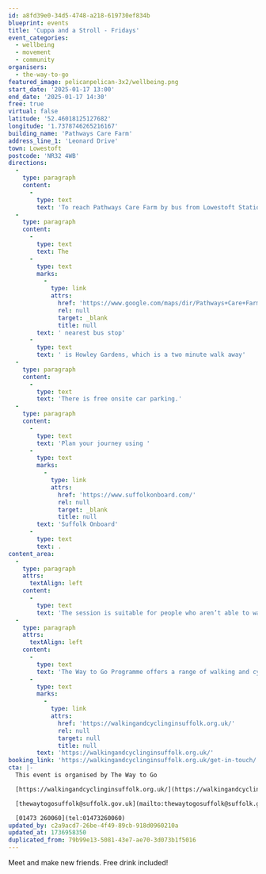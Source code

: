 ```yaml
---
id: a8fd39e0-34d5-4748-a218-619730ef834b
blueprint: events
title: 'Cuppa and a Stroll - Fridays'
event_categories:
  - wellbeing
  - movement
  - community
organisers:
  - the-way-to-go
featured_image: pelicanpelican-3x2/wellbeing.png
start_date: '2025-01-17 13:00'
end_date: '2025-01-17 14:30'
free: true
virtual: false
latitude: '52.46018125127682'
longitude: '1.7378746265216167'
building_name: 'Pathways Care Farm'
address_line_1: 'Leonard Drive'
town: Lowestoft
postcode: 'NR32 4WB'
directions:
  -
    type: paragraph
    content:
      -
        type: text
        text: 'To reach Pathways Care Farm by bus from Lowestoft Station take a number 60 to Bentley Drive and Leonard Drive is the last turning on the left before reaching the Tesco roundabout. Alternatively, take a number 1 or X1 to the Foxburrow pub then walk north towards Tesco and then, at the roundabout, turn left into Bentley Drive, Leonard Drive is then the first right.'
  -
    type: paragraph
    content:
      -
        type: text
        text: The
      -
        type: text
        marks:
          -
            type: link
            attrs:
              href: 'https://www.google.com/maps/dir/Pathways+Care+Farm,+Pathways+Care+Farm,+Lowestoft/Howley+Gardens,+Lowestoft+NR32+4WF/@52.5023662,1.7278502,17z/data=!3m1!4b1!4m14!4m13!1m5!1m1!1s0x47da1a5adb39e4c3:0x314e9a1c28bc6b2d!2m2!1d1.7302659!2d52.5028879!1m5!1m1!1s0x47da1b2097f882ed:0xaa7c9ac2810acc30!2m2!1d1.730121!2d52.501877!3e2?entry=ttu&g_ep=EgoyMDI1MDExMC4wIKXMDSoASAFQAw%3D%3D'
              rel: null
              target: _blank
              title: null
        text: ' nearest bus stop'
      -
        type: text
        text: ' is Howley Gardens, which is a two minute walk away'
  -
    type: paragraph
    content:
      -
        type: text
        text: 'There is free onsite car parking.'
  -
    type: paragraph
    content:
      -
        type: text
        text: 'Plan your journey using '
      -
        type: text
        marks:
          -
            type: link
            attrs:
              href: 'https://www.suffolkonboard.com/'
              rel: null
              target: _blank
              title: null
        text: 'Suffolk Onboard'
      -
        type: text
        text: .
content_area:
  -
    type: paragraph
    attrs:
      textAlign: left
    content:
      -
        type: text
        text: 'The session is suitable for people who aren’t able to walk easily. We’ll work up to a half mile walk slowly over a number of sessions and each location offers lots of seating.'
  -
    type: paragraph
    attrs:
      textAlign: left
    content:
      -
        type: text
        text: 'The Way to Go Programme offers a range of walking and cycling groups, which meet regularly in Ipswich and Lowestoft. You can find out more by visiting their website - '
      -
        type: text
        marks:
          -
            type: link
            attrs:
              href: 'https://walkingandcyclinginsuffolk.org.uk/'
              rel: null
              target: null
              title: null
        text: 'https://walkingandcyclinginsuffolk.org.uk/'
booking_link: 'https://walkingandcyclinginsuffolk.org.uk/get-in-touch/'
cta: |-
  This event is organised by The Way to Go 

  [https://walkingandcyclinginsuffolk.org.uk/](https://walkingandcyclinginsuffolk.org.uk/)

  [thewaytogosuffolk@suffolk.gov.uk](mailto:thewaytogosuffolk@suffolk.gov.uk)

  [01473 260060](tel:01473260060)
updated_by: c2a9acd7-26be-4f49-89cb-918d0960210a
updated_at: 1736958350
duplicated_from: 79b99e13-5081-43e7-ae70-3d073b1f5016
---
```

Meet and make new friends. Free drink included!